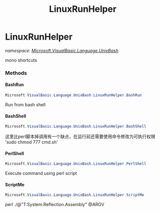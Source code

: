 ﻿---
title: LinuxRunHelper
---

# LinuxRunHelper
_namespace: [Microsoft.VisualBasic.Language.UnixBash](N-Microsoft.VisualBasic.Language.UnixBash.html)_

mono shortcuts

### Methods

#### BashRun
```csharp
Microsoft.VisualBasic.Language.UnixBash.LinuxRunHelper.BashRun
```
Run from bash shell

#### BashShell
```csharp
Microsoft.VisualBasic.Language.UnixBash.LinuxRunHelper.BashShell
```
这里比perl脚本掉调用有一个缺点，在运行前还需要使用命令修改为可执行权限
 'sudo chmod 777 cmd.sh'

#### PerlShell
```csharp
Microsoft.VisualBasic.Language.UnixBash.LinuxRunHelper.PerlShell
```
Execute command using perl script

#### ScriptMe
```csharp
Microsoft.VisualBasic.Language.UnixBash.LinuxRunHelper.ScriptMe
```
perl ./@"T:System.Reflection.Assembly" @ARGV




